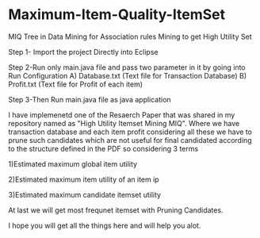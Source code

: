 Maximum-Item-Quality-ItemSet
============================

MIQ Tree in Data Mining for Association rules Mining  to get High Utility Set

Step 1- Import the project Directly into Eclipse

Step 2-Run only main.java file and pass two parameter in it by going into Run Configuration 
A)	Database.txt (Text file for Transaction Database)
B)	Profit.txt (Text file for Profit of each item)

Step 3-Then Run main.java file as java application 

I have implemenetd one of the Resaerch Paper that was shared in my repository named as "High Utility Itemset Mining MIQ".
Where we have transaction database and each item profit considering all these we have to prune such candidates 
which are not useful for final candidated according to the structure defined in the PDF so considering 3 terms

1)Estimated maximum global item utility

2)Estimated maximum item utility of an item ip

3)Estimated maximum candidate itemset utility

At last we will get most frequnet itemset with Pruning Candidates.


I hope you will get all the things here and will help you alot.

